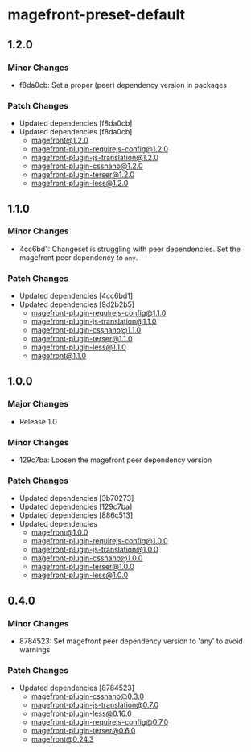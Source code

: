 # magefront-preset-default

## 1.2.0

### Minor Changes

- f8da0cb: Set a proper (peer) dependency version in packages

### Patch Changes

- Updated dependencies [f8da0cb]
- Updated dependencies [f8da0cb]
  - magefront@1.2.0
  - magefront-plugin-requirejs-config@1.2.0
  - magefront-plugin-js-translation@1.2.0
  - magefront-plugin-cssnano@1.2.0
  - magefront-plugin-terser@1.2.0
  - magefront-plugin-less@1.2.0

## 1.1.0

### Minor Changes

- 4cc6bd1: Changeset is struggling with peer dependencies.
  Set the magefront peer dependency to `any`.

### Patch Changes

- Updated dependencies [4cc6bd1]
- Updated dependencies [9d2b2b5]
  - magefront-plugin-requirejs-config@1.1.0
  - magefront-plugin-js-translation@1.1.0
  - magefront-plugin-cssnano@1.1.0
  - magefront-plugin-terser@1.1.0
  - magefront-plugin-less@1.1.0
  - magefront@1.1.0

## 1.0.0

### Major Changes

- Release 1.0

### Minor Changes

- 129c7ba: Loosen the magefront peer dependency version

### Patch Changes

- Updated dependencies [3b70273]
- Updated dependencies [129c7ba]
- Updated dependencies [886c513]
- Updated dependencies
  - magefront@1.0.0
  - magefront-plugin-requirejs-config@1.0.0
  - magefront-plugin-js-translation@1.0.0
  - magefront-plugin-cssnano@1.0.0
  - magefront-plugin-terser@1.0.0
  - magefront-plugin-less@1.0.0

## 0.4.0

### Minor Changes

- 8784523: Set magefront peer dependency version to 'any' to avoid warnings

### Patch Changes

- Updated dependencies [8784523]
  - magefront-plugin-cssnano@0.3.0
  - magefront-plugin-js-translation@0.7.0
  - magefront-plugin-less@0.16.0
  - magefront-plugin-requirejs-config@0.7.0
  - magefront-plugin-terser@0.6.0
  - magefront@0.24.3
